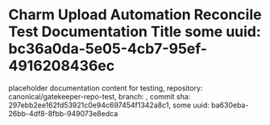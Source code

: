 # Charm Upload Automation Reconcile Test Documentation Title some uuid: bc36a0da-5e05-4cb7-95ef-4916208436ec
 placeholder documentation content for testing,  repository: canonical/gatekeeper-repo-test,  branch: ,  commit sha: 297ebb2ee162fd53921c0e94c697454f1342a8c1,  some uuid: ba630eba-26bb-4df8-8fbb-949073e8edca